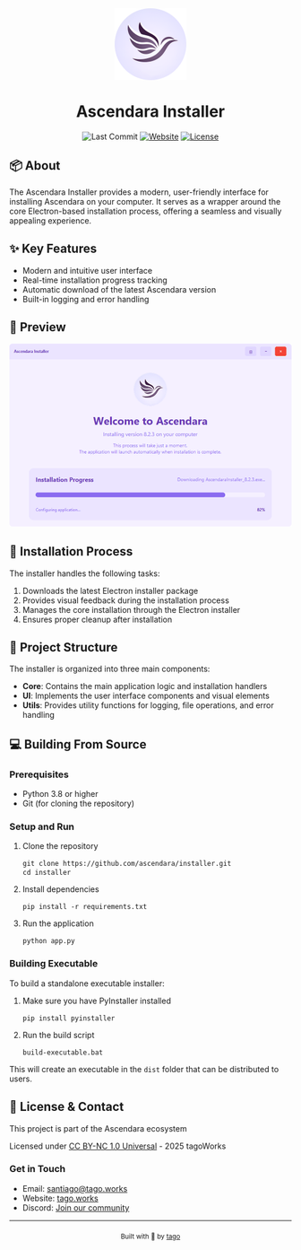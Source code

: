 <div align="center">
    <img align="center" width="128" height="128" src="./readme/icon.png" alt="Ascendara Logo">
    <h1>Ascendara Installer</h1>
    <p>
        <img src="https://img.shields.io/github/last-commit/ascendara/installer" alt="Last Commit">
        <a href="https://ascendara.app/"><img src="https://img.shields.io/badge/website-ascendara.app-blue" alt="Website"></a>
         <a href="./LICENSE"><img src="https://img.shields.io/badge/license-CC%20BY--NC%201.0-green" alt="License"></a>
    </p>
</div>

## 📦 About

The Ascendara Installer provides a modern, user-friendly interface for installing Ascendara on your computer. 
It serves as a wrapper around the core Electron-based installation process, offering a seamless and visually 
appealing experience.

## ✨ Key Features

- Modern and intuitive user interface
- Real-time installation progress tracking
- Automatic download of the latest Ascendara version
- Built-in logging and error handling

## 📸 Preview
<div align="center">
    <img src="./readme/showcase.png" alt="Ascendara Installer Showcase" width="600">
</div>



## 🚀 Installation Process

The installer handles the following tasks:
1. Downloads the latest Electron installer package
2. Provides visual feedback during the installation process
3. Manages the core installation through the Electron installer
4. Ensures proper cleanup after installation

## 🔧 Project Structure

The installer is organized into three main components:

- **Core**: Contains the main application logic and installation handlers
- **UI**: Implements the user interface components and visual elements
- **Utils**: Provides utility functions for logging, file operations, and error handling

## 💻 Building From Source

### Prerequisites
- Python 3.8 or higher
- Git (for cloning the repository)

### Setup and Run
1. Clone the repository
   ```
   git clone https://github.com/ascendara/installer.git
   cd installer
   ```

2. Install dependencies
   ```
   pip install -r requirements.txt
   ```

3. Run the application
   ```
   python app.py
   ```

### Building Executable
To build a standalone executable installer:

1. Make sure you have PyInstaller installed
   ```
   pip install pyinstaller
   ```

2. Run the build script
   ```
   build-executable.bat
   ```

This will create an executable in the `dist` folder that can be distributed to users.

## 📝 License & Contact  

This project is part of the Ascendara ecosystem

Licensed under [CC BY-NC 1.0 Universal](./LICENSE) - 2025 tagoWorks

### Get in Touch
- Email: [santiago@tago.works](mailto:santiago@tago.works)
- Website: [tago.works](https://tago.works)
- Discord: [Join our community](https://ascendara.app/discord)

---
<div align="center">
    <sub>Built with 💖 by <a href="https://tago.works">tago</a></sub>
</div>
